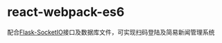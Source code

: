 # react-webpack-es6
配合<a href='https://github.com/iplash/Flask-SocketIO'>Flask-SocketIO</a>接口及数据库文件，可实现扫码登陆及简易新闻管理系统
